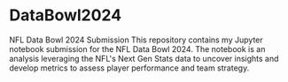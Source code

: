 # DataBowl2024
NFL Data Bowl 2024 Submission
This repository contains my Jupyter notebook submission for the NFL Data Bowl 2024. The notebook is an analysis leveraging the NFL's Next Gen Stats data to uncover insights and develop metrics to assess player performance and team strategy.
